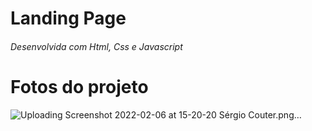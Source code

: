# Landing Page
###### Desenvolvida com Html, Css e Javascript
# Fotos do projeto
![Uploading Screenshot 2022-02-06 at 15-20-20 Sérgio Couter.png…]()
